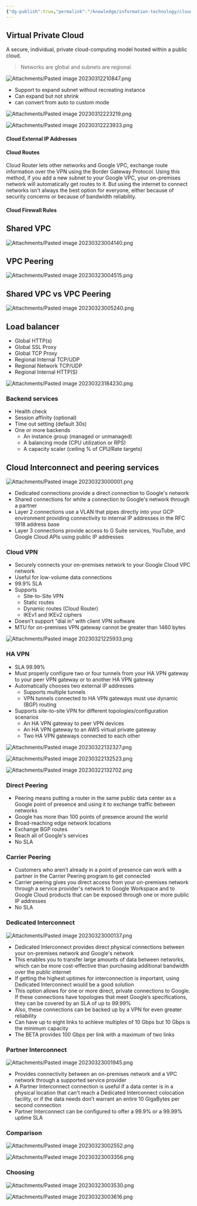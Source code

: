 ```yaml
---
{"dg-publish":true,"permalink":"/knowledge/information-technology/cloud/google-cloud/network/","dgPassFrontmatter":true}
---
```


## Virtual Private Cloud
A secure, individual, private cloud-computing model hosted within a public cloud. 

> Networks are global and subnets are regional.

![Attachments/Pasted image 20230312210847.png](/img/user/Attachments/Pasted%20image%2020230312210847.png)

- Support to expand subnet without recreating instance
- Can expand but not shrink
- can convert from auto to custom mode

![Attachments/Pasted image 20230312223219.png](/img/user/Attachments/Pasted%20image%2020230312223219.png)

![Attachments/Pasted image 20230312223933.png](/img/user/Attachments/Pasted%20image%2020230312223933.png)

#### Cloud External IP Addresses
#### Cloud Routes
Cloud Router lets other networks and Google VPC, exchange route information over the VPN using the Border Gateway Protocol. Using this method, if you add a new subnet to your Google VPC, your on-premises network will automatically get routes to it. But using the internet to connect networks isn't always the best option for everyone, either because of security concerns or because of bandwidth reliability.

#### Cloud Firewall Rules
## Shared VPC
![Attachments/Pasted image 20230323004140.png](/img/user/Attachments/Pasted%20image%2020230323004140.png)
## VPC Peering
![Attachments/Pasted image 20230323004515.png](/img/user/Attachments/Pasted%20image%2020230323004515.png)
## Shared VPC vs VPC Peering
![Attachments/Pasted image 20230323005240.png](/img/user/Attachments/Pasted%20image%2020230323005240.png)
## Load balancer
- Global HTTP(s)
- Global SSL Proxy
- Global TCP Proxy
- Regional Internal TCP/UDP
- Regional Network TCP/UDP
- Regional Internal HTTP(S)

![Attachments/Pasted image 20230323184230.png](/img/user/Attachments/Pasted%20image%2020230323184230.png)
### Backend services
- Health check
- Session affinity (optional)
- Time out setting (default 30s)
- One or more backends
	- An instance group (managed or unmanaged)
	- A balancing mode (CPU utilization or RPS)
	- A capacity scaler (ceiling % of CPU/Rate targets)
## Cloud Interconnect and peering services
![Attachments/Pasted image 20230323000001.png](/img/user/Attachments/Pasted%20image%2020230323000001.png)

- Dedicated connections provide a direct connection to Google's network
- Shared connections for white a connection to Google's network through a partner
- Layer 2 connections use a VLAN that pipes directly into your GCP environment providing connectivity to internal IP addresses in the RFC 1918 address base
- Layer 3 connections provide access to G Suite services, YouTube, and Google Cloud APIs using public IP addresses
### Cloud VPN
- Securely connects your on-premises network to your Google Cloud VPC network
- Useful for low-volume data connections
- 99.9% SLA
- Supports
	- Site-to-Site VPN
	- Static routes
	- Dynamic routes (Cloud Router)
	- IKEv1 and IKEv2 ciphers
- Doesn’t support "dial in" with client VPN software
- MTU for on-premises VPN gateway cannot be greater than 1460 bytes

![Attachments/Pasted image 20230321225933.png](/img/user/Attachments/Pasted%20image%2020230321225933.png)
### HA VPN
- SLA 99.99%
- Must properly configure two or four tunnels from your HA VPN gateway to your peer VPN gateway or to another HA VPN gateway
- Automatically chooses two external IP addresses
	- Supports multiple tunnels
	- VPN tunnels connected to HA VPN gateways must use dynamic (BGP) routing
- Supports site-to-site VPN for different topologies/configuration scenarios
	- An HA VPN gateway to peer VPN devices
	- An HA VPN gateway to an AWS virtual private gateway
	- Two HA VPN gateways connected to each other

![Attachments/Pasted image 20230322132327.png](/img/user/Attachments/Pasted%20image%2020230322132327.png)

![Attachments/Pasted image 20230322132523.png](/img/user/Attachments/Pasted%20image%2020230322132523.png)

![Attachments/Pasted image 20230322132702.png](/img/user/Attachments/Pasted%20image%2020230322132702.png)
### Direct Peering
- Peering means putting a router in the same public data center as a Google point of presence and using it to exchange traffic between networks
- Google has more than 100 points of presence around the world
- Broad-reaching edge network locations
- Exchange BGP routes
- Reach all of Google's services
- No SLA
### Carrier Peering
- Customers who aren’t already in a point of presence can work with a partner in the Carrier Peering program to get connected
- Carrier peering gives you direct access from your on-premises network through a service provider's network to Google Workspace and to Google Cloud products that can be exposed through one or more public IP addresses
- No SLA
### Dedicated Interconnect
![Attachments/Pasted image 20230323000137.png](/img/user/Attachments/Pasted%20image%2020230323000137.png)
- Dedicated Interconnect provides direct physical connections between your on-premises network and Google's network
- This enables you to transfer large amounts of data between networks, which can be more cost-effective than purchasing additional bandwidth over the public internet
- If getting the highest uptimes for interconnection is important, using Dedicated Interconnect would be a good solution
- This option allows for one or more direct, private connections to Google. If these connections have topologies that meet Google’s specifications, they can be covered by an SLA of up to 99.99%
- Also, these connections can be backed up by a VPN for even greater reliability
- Can have up to eight links to achieve multiples of 10 Gbps but 10 Gbps is the minimum capacity
- The BETA provides 100 Gbps per link with a maximum of two links
### Partner Interconnect
![Attachments/Pasted image 20230323001945.png](/img/user/Attachments/Pasted%20image%2020230323001945.png)
- Provides connectivity between an on-premises network and a VPC network through a supported service provider
- A Partner Interconnect connection is useful if a data center is in a physical location that can't reach a Dedicated Interconnect colocation facility, or if the data needs don’t warrant an entire 10 GigaBytes per second connection
- Partner Interconnect can be configured to offer a 99.9% or a 99.99% uptime SLA
### Comparison

![Attachments/Pasted image 20230323002552.png](/img/user/Attachments/Pasted%20image%2020230323002552.png)

![Attachments/Pasted image 20230323003356.png](/img/user/Attachments/Pasted%20image%2020230323003356.png)
### Choosing
![Attachments/Pasted image 20230323003530.png](/img/user/Attachments/Pasted%20image%2020230323003530.png)

![Attachments/Pasted image 20230323003616.png](/img/user/Attachments/Pasted%20image%2020230323003616.png)
